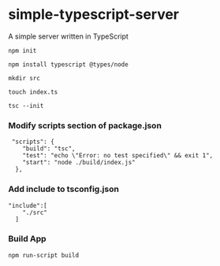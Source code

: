 # simple-typescript-server
A simple server written in TypeScript 


```
npm init

npm install typescript @types/node

mkdir src

touch index.ts

tsc --init

```

### Modify scripts section of package.json
```
 "scripts": {
    "build": "tsc",
    "test": "echo \"Error: no test specified\" && exit 1",
    "start": "node ./build/index.js"
  },
```

### Add include to tsconfig.json
```
"include":[
    "./src"
  ]
```

### Build App
```
npm run-script build  
```



